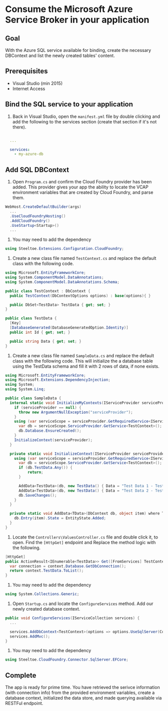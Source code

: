 # Consume the Microsoft Azure Service Broker in your application

## Goal

With the Azure SQL service available for binding, create the necessary DBContext and list the newly created tables' content.

## Prerequisites

- Visual Studio (min 2015)
- Internet Access

## Bind the SQL service to your application

1. Back in Visual Studio, open the `manifest.yml` file by double clicking and add the following to the services section (create that section if it's not there).
  ```yml
  
    ...

    services:
      - my-azure-db
  ```

## Add SQL DBContext

1. Open `Program.cs` and confirm the Cloud Foundry provider has been added. This provider gives your app the ability to locate the VCAP environment variables that are created by Cloud Foundry, and parse them.
  ```cs
  WebHost.CreateDefaultBuilder(args)
    ...
    .UseCloudFoundryHosting()
    .AddCloudFoundry()
    .UseStartup<Startup>()
    ...
  ```

1. You may need to add the dependency
  ```cs
  using Steeltoe.Extensions.Configuration.CloudFoundry;
  ```

1. Create a new class file named `TestContext.cs` and replace the default class with the following code.
  ```cs
  using Microsoft.EntityFrameworkCore;
  using System.ComponentModel.DataAnnotations;
  using System.ComponentModel.DataAnnotations.Schema;
  ```
  ```cs
  public class TestContext : DbContext {
    public TestContext(DbContextOptions options) : base(options){ }

    public DbSet<TestData> TestData { get; set; }
  }

  public class TestData {
    [Key]
    [DatabaseGenerated(DatabaseGeneratedOption.Identity)]
    public int Id { get; set; }

    public string Data { get; set; }
  }
  ```

1. Create a new class file named `SampleData.cs` and replace the default class with the following code. This will initialize the a database table using the TestData schema and fill it with 2 rows of data, if none exists.
  ```cs
  using Microsoft.EntityFrameworkCore;
  using Microsoft.Extensions.DependencyInjection;
  using System;
  using System.Linq;
  ```
  ```cs
  public class SampleData {
    internal static void InitializeMyContexts(IServiceProvider serviceProvider) {
      if (serviceProvider == null) {
        throw new ArgumentNullException("serviceProvider");
      }
      using (var serviceScope = serviceProvider.GetRequiredService<IServiceScopeFactory>().CreateScope()) {
        var db = serviceScope.ServiceProvider.GetService<TestContext>();
        db.Database.EnsureCreated();
      }
      InitializeContext(serviceProvider);
    }

    private static void InitializeContext(IServiceProvider serviceProvider) {
      using (var serviceScope = serviceProvider.GetRequiredService<IServiceScopeFactory>().CreateScope()) {
        var db = serviceScope.ServiceProvider.GetService<TestContext>();
        if (db.TestData.Any()) {
            return;
        }

        AddData<TestData>(db, new TestData() { Data = "Test Data 1 - TestContext " });
        AddData<TestData>(db, new TestData() { Data = "Test Data 2 - TestContext " });
        db.SaveChanges();
      }
    }

    private static void AddData<TData>(DbContext db, object item) where TData: class {
      db.Entry(item).State = EntityState.Added;
    }
  }
  ```

1. Locate the `Controllers\ValuesController.cs` file and double click it, to open. Find the `[HttpGet]` endpoint and Replace the method logic with the following.
  ```cs
  [HttpGet]
  public ActionResult<IEnumerable<TestData>> Get([FromServices] TestContext context) {
    var connection = context.Database.GetDbConnection();
    return context.TestData.ToList();
  }
  ```

1. You may need to add the dependency
  ```cs
  using System.Collections.Generic;
  ```

1. Open `Startup.cs` and locate the `ConfigureServices` method. Add our newly created database context.
  ```cs
  public void ConfigureServices(IServiceCollection services) {
    ...

    services.AddDbContext<TestContext>(options => options.UseSqlServer(Configuration));
    services.AddMvc();
  }
  ```

1. You may need to add the dependency
  ```cs
  using Steeltoe.CloudFoundry.Connector.SqlServer.EFCore;
  ```

## Complete

The app is ready for prime time. You have retrieved the serivce information (with connection info) from the provided environment variables, create a database context, initialized the data store, and made querying available via RESTFul endpoint.